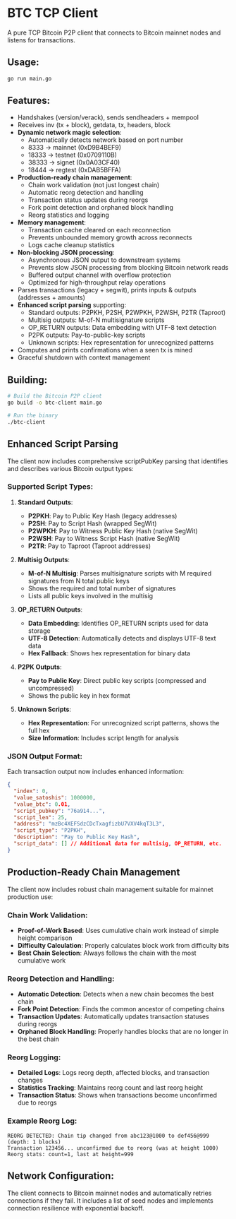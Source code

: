 # BTC TCP Client

A pure TCP Bitcoin P2P client that connects to Bitcoin mainnet nodes and listens for transactions.

## Usage:
```bash
go run main.go
```

## Features:
- Handshakes (version/verack), sends sendheaders + mempool
- Receives inv (tx + block), getdata, tx, headers, block
- **Dynamic network magic selection**:
  - Automatically detects network based on port number
  - 8333 → mainnet (0xD9B4BEF9)
  - 18333 → testnet (0x0709110B)
  - 38333 → signet (0x0A03CF40)
  - 18444 → regtest (0xDAB5BFFA)
- **Production-ready chain management**:
  - Chain work validation (not just longest chain)
  - Automatic reorg detection and handling
  - Transaction status updates during reorgs
  - Fork point detection and orphaned block handling
  - Reorg statistics and logging
- **Memory management**:
  - Transaction cache cleared on each reconnection
  - Prevents unbounded memory growth across reconnects
  - Logs cache cleanup statistics
- **Non-blocking JSON processing**:
  - Asynchronous JSON output to downstream systems
  - Prevents slow JSON processing from blocking Bitcoin network reads
  - Buffered output channel with overflow protection
  - Optimized for high-throughput relay operations
- Parses transactions (legacy + segwit), prints inputs & outputs (addresses + amounts)
- **Enhanced script parsing** supporting:
  - Standard outputs: P2PKH, P2SH, P2WPKH, P2WSH, P2TR (Taproot)
  - Multisig outputs: M-of-N multisignature scripts
  - OP_RETURN outputs: Data embedding with UTF-8 text detection
  - P2PK outputs: Pay-to-public-key scripts
  - Unknown scripts: Hex representation for unrecognized patterns
- Computes and prints confirmations when a seen tx is mined
- Graceful shutdown with context management

## Building:
```bash
# Build the Bitcoin P2P client
go build -o btc-client main.go

# Run the binary
./btc-client
```

## Enhanced Script Parsing

The client now includes comprehensive scriptPubKey parsing that identifies and describes various Bitcoin output types:

### Supported Script Types:

1. **Standard Outputs**:
   - **P2PKH**: Pay to Public Key Hash (legacy addresses)
   - **P2SH**: Pay to Script Hash (wrapped SegWit)
   - **P2WPKH**: Pay to Witness Public Key Hash (native SegWit)
   - **P2WSH**: Pay to Witness Script Hash (native SegWit)
   - **P2TR**: Pay to Taproot (Taproot addresses)

2. **Multisig Outputs**:
   - **M-of-N Multisig**: Parses multisignature scripts with M required signatures from N total public keys
   - Shows the required and total number of signatures
   - Lists all public keys involved in the multisig

3. **OP_RETURN Outputs**:
   - **Data Embedding**: Identifies OP_RETURN scripts used for data storage
   - **UTF-8 Detection**: Automatically detects and displays UTF-8 text data
   - **Hex Fallback**: Shows hex representation for binary data

4. **P2PK Outputs**:
   - **Pay to Public Key**: Direct public key scripts (compressed and uncompressed)
   - Shows the public key in hex format

5. **Unknown Scripts**:
   - **Hex Representation**: For unrecognized script patterns, shows the full hex
   - **Size Information**: Includes script length for analysis

### JSON Output Format:

Each transaction output now includes enhanced information:
```json
{
  "index": 0,
  "value_satoshis": 1000000,
  "value_btc": 0.01,
  "script_pubkey": "76a914...",
  "script_len": 25,
  "address": "mzBc4XEFSdzCDcTxagfizbU7VXV4kqT3L3",
  "script_type": "P2PKH",
  "description": "Pay to Public Key Hash",
  "script_data": [] // Additional data for multisig, OP_RETURN, etc.
}
```

## Production-Ready Chain Management

The client now includes robust chain management suitable for mainnet production use:

### Chain Work Validation:
- **Proof-of-Work Based**: Uses cumulative chain work instead of simple height comparison
- **Difficulty Calculation**: Properly calculates block work from difficulty bits
- **Best Chain Selection**: Always follows the chain with the most cumulative work

### Reorg Detection and Handling:
- **Automatic Detection**: Detects when a new chain becomes the best chain
- **Fork Point Detection**: Finds the common ancestor of competing chains
- **Transaction Updates**: Automatically updates transaction statuses during reorgs
- **Orphaned Block Handling**: Properly handles blocks that are no longer in the best chain

### Reorg Logging:
- **Detailed Logs**: Logs reorg depth, affected blocks, and transaction changes
- **Statistics Tracking**: Maintains reorg count and last reorg height
- **Transaction Status**: Shows when transactions become unconfirmed due to reorgs

### Example Reorg Log:
```
REORG DETECTED: Chain tip changed from abc123@1000 to def456@999 (depth: 1 blocks)
Transaction 123456... unconfirmed due to reorg (was at height 1000)
Reorg stats: count=1, last at height=999
```

## Network Configuration:
The client connects to Bitcoin mainnet nodes and automatically retries connections if they fail. It includes a list of seed nodes and implements connection resilience with exponential backoff.
